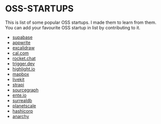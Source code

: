 # OSS-STARTUPS
This is list of some popular OSS startups. I made them to learn from them. 
You can add your favourite OSS startup in list by contributing to it.

- [supabase](https://github.com/supabase/supabase)
- [appwrite](https://github.com/appwrite/appwrite)
- [excalidraw](https://github.com/excalidraw/excalidraw)
- [cal.com](https://github.com/calcom/cal.com)
- [rocket.chat](https://github.com/RocketChat/Rocket.Chat)
- [trigger.dev](https://trigger.dev/)
- [highlight.io](https://github.com/highlight/highlight)
- [mapbox](https://github.com/mapbox)
- [livekit](https://livekit.io/)
- [strapi](https://github.com/strapi/strapi)
- [sourcegraph](https://github.com/sourcegraph/sourcegraph)
- [ente.io](https://github.com/ente-io)
- [surrealdb](https://github.com/surrealdb/surrealdb)
- [planetscale](https://github.com/orgs/planetscale/repositories)
- [hashicorp](https://github.com/hashicorp)
- [anarchy](https://github.com/anarchy-ai/LLM-VM)
